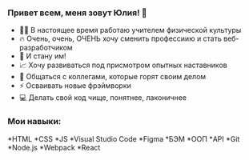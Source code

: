 ### Привет всем, меня зовут Юлия! 👋

- 👨‍🏫 В настоящее время работаю учителем физической культуры
- 🔥 Очень, очень, ОЧЕНЬ хочу сменить профессиию и стать веб-разработчиком
- 🎯 И стану им!
- 📈 Хочу развиваться под присмотром опытных наставников
- 💬 Общаться с коллегами, которые горят своим делом
- ⚡ Осваивать новые фрэймворки
- 💻 Делать свой код чище, понятнее, лаконичнее

### Мои навыки:

*HTML
*CSS
*JS
*Visual Studio Code
*Figma
*БЭМ
*ООП
*API
*Git
*Node.js
*Webpack
*React
